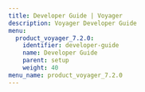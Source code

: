 ```yaml
---
title: Developer Guide | Voyager
description: Voyager Developer Guide
menu:
  product_voyager_7.2.0:
    identifier: developer-guide
    name: Developer Guide
    parent: setup
    weight: 40
menu_name: product_voyager_7.2.0
---
```

